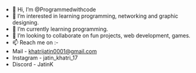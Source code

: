 - 👋 Hi, I’m @Programmedwithcode
- 👀 I’m interested in learning programming, networking and graphic designing.
- 🌱 I’m currently learning programming.
- 💞️ I’m looking to collaborate on fun projects, web development, games.
- 📫 Reach me on :-
- Mail - khatrijatin0001@gmail.com
- Instagram - jatin_khatri_17
- Discord - JatinK


<!---
Programmedwithcode/Programmedwithcode is a ✨ special ✨ repository because its `README.md` (this file) appears on your GitHub profile.
You can click the Preview link to take a look at your changes.
--->

